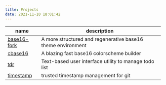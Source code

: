 ```yaml
---
title: Projects
date: 2021-11-10 18:01:42
---
```


| name | description |
|------|-------------|
| [base16-fork](https://github.com/base16-fork) | A more structured and regenerative base16 theme environment |
| [cbase16](https://github.com/Z5483/cbase16) | A blazing fast base16 colorscheme builder |
| [tdr](https://github.com/Z5483/tdr) | Text-based user interface utility to manage todo list |
| [timestamp](https://github.com/Z5483/timestamp) | trusted timestamp management for git |

